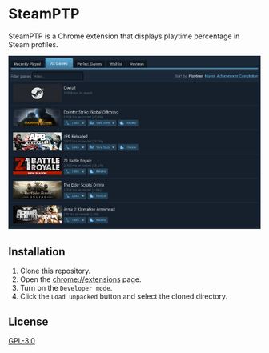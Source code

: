 # SteamPTP

SteamPTP is a Chrome extension that displays playtime percentage in Steam profiles.

![](screencap.png)

## Installation

1. Clone this repository.
2. Open the [chrome://extensions](chrome://extensions) page.
3. Turn on the `Developer mode`.
4. Click the `Load unpacked` button and select the cloned directory.

## License
[GPL-3.0](LICENSE)
